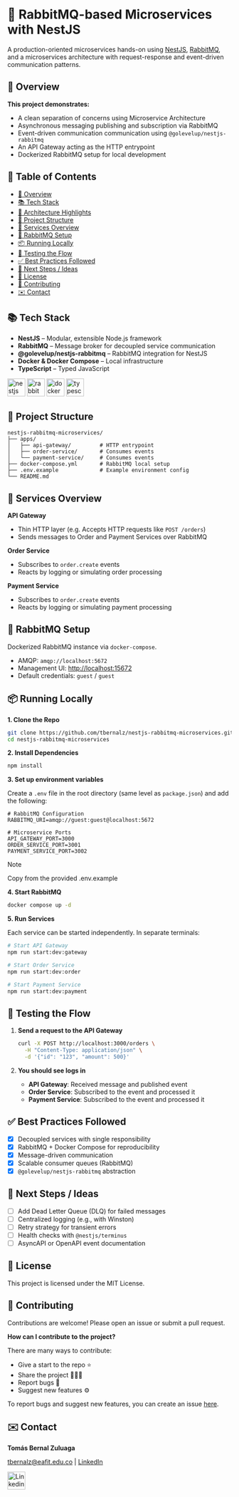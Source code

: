 # 🐇 RabbitMQ-based Microservices with NestJS

A production-oriented microservices hands-on using [NestJS](https://nestjs.com/), [RabbitMQ](https://www.rabbitmq.com/), and a microservices architecture with request-response and event-driven communication patterns.

## 🧠 Overview

**This project demonstrates:**

- A clean separation of concerns using Microservice Architecture
- Asynchronous messaging publishing and subscription via RabbitMQ
- Event-driven communication communication using `@golevelup/nestjs-rabbitmq`
- An API Gateway acting as the HTTP entrypoint
- Dockerized RabbitMQ setup for local development

## 📑 Table of Contents

- [🧠 Overview](#🧠-overview)
- [📚 Tech Stack](#📚-tech-stack)
- [🧱 Architecture Highlights](#)
- [📁 Project Structure](#📁-project-structure)
- [🚀 Services Overview](#🚀-services-overview)
- [🐇 RabbitMQ Setup](#🐇-rabbitmq-setup)
- [📦 Running Locally](#📦-running-locally)
- [🧪 Testing the Flow](#🧪-testing-the-flow)
- [✅ Best Practices Followed](#✅-best-practices-followed)
- [🧭 Next Steps / Ideas](#🧭-next-steps--ideas)
- [📄 License](#📄-license)
- [🌟 Contributing](#🌟-contributing)
- [✉️ Contact](#✉️-contact)

## 📚 Tech Stack

- **NestJS** – Modular, extensible Node.js framework
- **RabbitMQ** – Message broker for decoupled service communication
- **@golevelup/nestjs-rabbitmq** – RabbitMQ integration for NestJS
- **Docker & Docker Compose** – Local infrastructure
- **TypeScript** – Typed JavaScript

[<img src = https://seeklogo.com/images/N/nestjs-logo-09342F76C0-seeklogo.com.png alt="nestjs" width="40" height="40">](https://nestjs.com/)
[<img src = https://images.seeklogo.com/logo-png/27/1/rabbitmq-logo-png_seeklogo-273837.png alt="rabbitmq" width="40" height="40">](https://www.rabbitmq.com/)
[<img src = https://images.seeklogo.com/logo-png/35/1/docker-logo-png_seeklogo-352738.png alt="docker" width="40" height="40">](https://www.docker.com/)
[<img src = https://seeklogo.com/images/T/typescript-logo-B29A3F462D-seeklogo.com.png alt="typescript" width="40" height="40">](https://www.typescriptlang.org/)

## 📁 Project Structure

```
nestjs-rabbitmq-microservices/
├── apps/
│   ├── api-gateway/         # HTTP entrypoint
│   ├── order-service/       # Consumes events
│   └── payment-service/     # Consumes events
├── docker-compose.yml       # RabbitMQ local setup
├── .env.example             # Example environment config
└── README.md

```

## 🚀 Services Overview

**API Gateway**

- Thin HTTP layer (e.g. Accepts HTTP requests like `POST /orders`)
- Sends messages to Order and Payment Services over RabbitMQ

**Order Service**

- Subscribes to `order.create` events
- Reacts by logging or simulating order processing

**Payment Service**

- Subscribes to `order.create` events
- Reacts by logging or simulating payment processing

## 🐇 RabbitMQ Setup

Dockerized RabbitMQ instance via `docker-compose`.

- AMQP: `amqp://localhost:5672`
- Management UI: [http://localhost:15672](http://localhost:15672/)
- Default credentials: `guest` / `guest`

## 📦 Running Locally

**1. Clone the Repo**

```bash
git clone https://github.com/tbernalz/nestjs-rabbitmq-microservices.git
cd nestjs-rabbitmq-microservices

```

**2. Install Dependencies**

```bash
npm install
```

**3. Set up environment variables**

Create a `.env` file in the root directory (same level as `package.json`) and add the following:

```env
# RabbitMQ Configuration
RABBITMQ_URI=amqp://guest:guest@localhost:5672

# Microservice Ports
API_GATEWAY_PORT=3000
ORDER_SERVICE_PORT=3001
PAYMENT_SERVICE_PORT=3002

```

> [!NOTE]
> Copy from the provided .env.example

**4. Start RabbitMQ**

```bash
docker compose up -d

```

**5. Run Services**

Each service can be started independently. In separate terminals:

```bash
# Start API Gateway
npm run start:dev:gateway

# Start Order Service
npm run start:dev:order

# Start Payment Service
npm run start:dev:payment

```

## 🧪 Testing the Flow

1. **Send a request to the API Gateway**

   ```bash
   curl -X POST http://localhost:3000/orders \
     -H "Content-Type: application/json" \
     -d '{"id": "123", "amount": 500}'

   ```

2. **You should see logs in**

   - **API Gateway**: Received message and published event
   - **Order Service**: Subscribed to the event and processed it
   - **Payment Service**: Subscribed to the event and processed it

## ✅ Best Practices Followed

- [x] Decoupled services with single responsibility
- [x] RabbitMQ + Docker Compose for reproducibility
- [x] Message-driven communication
- [x] Scalable consumer queues (RabbitMQ)
- [x] `@golevelup/nestjs-rabbitmq` abstraction

## 🧭 Next Steps / Ideas

- [ ] Add Dead Letter Queue (DLQ) for failed messages
- [ ] Centralized logging (e.g., with Winston)
- [ ] Retry strategy for transient errors
- [ ] Health checks with `@nestjs/terminus`
- [ ] AsyncAPI or OpenAPI event documentation

## 📄 License

This project is licensed under the MIT License.

## 🌟 Contributing

Contributions are welcome! Please open an issue or submit a pull request.

**How can I contribute to the project?**

There are many ways to contribute:

- Give a start to the repo ⭐
- Share the project 🧑‍🤝‍🧑
- Report bugs 🐛
- Suggest new features ⚙️

To report bugs and suggest new features, you can create an issue
[here](https://github.com/tbernalz/nestjs-rabbitmq-microservices/issues).

## ✉️ Contact

**Tomás Bernal Zuluaga**

[tbernalz@eafit.edu.co](mailto:tbernalz@eafit.edu.co) | [LinkedIn](https://www.linkedin.com/in/tbernalz)

<a href="https://www.linkedin.com/in/tbernalz" target="_blank" rel="noreferrer">
    <img src="https://seeklogo.com/images/L/linkedin-new-2020-logo-E14A5D55ED-seeklogo.com.png" alt="Linkedin" width="40" height="40"/>
  </a>
